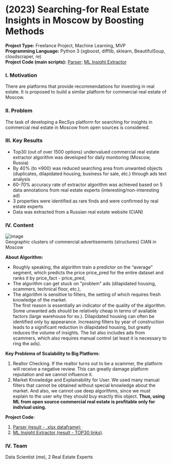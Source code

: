 # (2023) Searching-for Real Estate Insights in Moscow by Boosting Methods
**Project Type:**  Freelance Project, Machine Learning, MVP  
**Programming Language:** Python 3 (xgboost, difflib, sklearn, BeautifulSoup, cloudscraper, re)  
**Project Сode (main scripts):** [Parser](https://github.com/ResearchMachine/commercial-project-ml-mvp-insight-in-real-estate-moscow/blob/main/preprocessing/run_preprocessing.ipynb); [ML Insight Extractor](https://github.com/ResearchMachine/commercial-project-ml-mvp-insight-in-real-estate-moscow/blob/main/modeling/run_modeling.ipynb)   
<!--- **Project Full Description:** [Presentation](https://github.com/ResearchMachine/commercial-project-ml-mvp-insight-in-real-estate-moscow/blob/main/EN.pdf) --->


### I. Motivation
There are platforms that provide recommendations for investing in real estate. It is proposed to build a similar platform for commercial real estate of Moscow.

### II. Problem
The task of developing a RecSys platform for searching for insights in commercial real estate in Moscow from open sources is considered. 

### III. Key Results 
* Top30 (out of over 1500 options) undervalued commercial real estate extractor algorithm was developed for daily monitoring (Moscow, Russia)
* By 40% (to ≈900) was reduced searching area from unwanted objects (duplicates, dilapidated housing, business for sale, etc.) through ads text analysis
* 60-70% accuracy rate of extractor algorithm was achieved based on 5 data annotations from real estate experts (interesting/non-interesting ad)
* 3 properties were identified as rare finds and were confirmed by real estate experts
* Data was extracted from a Russian real estate website (CIAN)


### IV. Content

![image](https://github.com/ResearchMachine/commercial-project-ml-mvp-insight-in-real-estate-moscow/assets/70639823/67974aa5-54b5-41b3-a3f4-8258d3fea1e1)  
Geographic clusters of commercial advertisements (structures) CIAN in Moscow

**About Algorithm:**
* Roughly speaking, the algorithm train a predictor on the “average” segment, which predicts the price price_pred for the entire dataset and ranks it by price_fact - price_pred,  
* The algorithm can get stuck on "problem" ads (dilapidated housing, scammers, technical floor, etc.),  
* The algorithm is sensitive to filters, the setting of which requires fresh knowledge of the market.  
The first reason is essentially an indicator of the quality of the algorithm. Some unwanted ads should be relatively cheap in terms of available factors (large warehouse for ex.). Dilapidated housing can often be identified only by appearance. Increasing filters by year of construction leads to a significant reduction in dilapidated housing, but greatly reduces the volume of insights. The list also includes ads from scammers, which also requires manual control (at least it is necessary to ring the ads).


**Key Problems of Scalability to Big Platform:**
1. Realtor Checking. If the realtor turns out to be a scammer, the platform will receive a negative review. This can greatly damage platform reputation and we cannot influence it.  
2. Market Knowledge and Explainability for User. We used many manual filters that cannot be obtained without special knowledge about the market. And also, we cannot use deep algorithms, since we must explain to the user why they should buy exactly this object.
**Thus, using ML from open source commercial real estate is profitable only for indiviual using.**

**Project Code**:
1. [Parser (result - .xlsx dataframe)](https://github.com/ResearchMachine/commercial-project-ml-mvp-insight-in-real-estate-moscow/blob/main/preprocessing/run_preprocessing.ipynb);  
2. [ML Insight Extractor (result - TOP30 links)](https://github.com/ResearchMachine/commercial-project-ml-mvp-insight-in-real-estate-moscow/blob/main/modeling/run_modeling.ipynb).
<!--- **Project Description:** [Presentation](https://github.com/ResearchMachine/commercial-project-ml-mvp-insight-in-real-estate-moscow/blob/main/EN.pdf) --->

### IV. Team
Data Scientist (me), 2 Real Estate Experts
